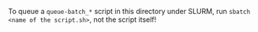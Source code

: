 To queue a `queue-batch_*` script in this directory under SLURM, run `sbatch <name of the script.sh>`, not the script itself!